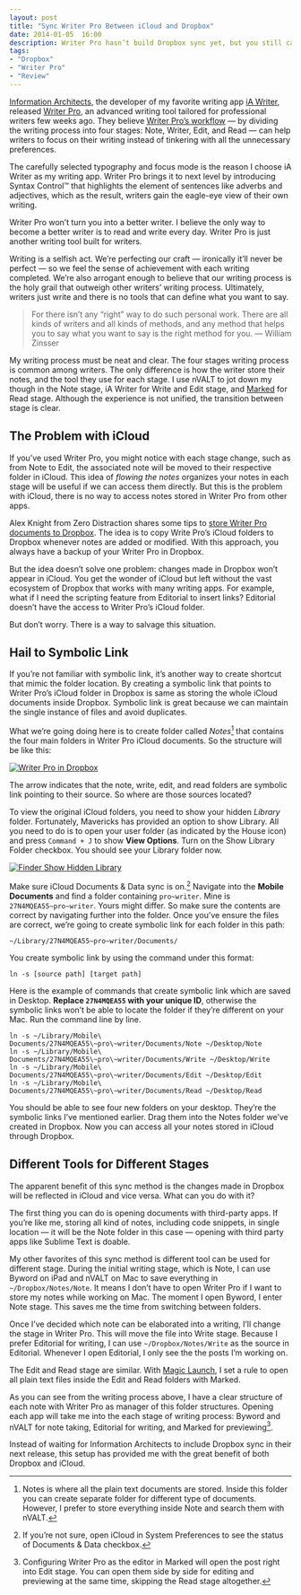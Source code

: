 ```yaml
---
layout: post
title: "Sync Writer Pro Between iCloud and Dropbox"
date: 2014-01-05  16:00
description: Writer Pro hasn’t build Dropbox sync yet, but you still can sync your documents by using symbolic links.
tags:
- "Dropbox"
- "Writer Pro"
- "Review"
---
```


[Information Architects][2210-001], the developer of my favorite writing app [iA Writer][2210-002],  released [Writer Pro][2210-003], an advanced writing tool tailored for professional writers few weeks ago. They believe [Writer Pro’s workflow][2210-004] — by dividing the writing process into four stages: Note, Writer, Edit, and Read — can help writers to focus on their writing instead of tinkering with all the unnecessary preferences.

<!--more-->

The carefully selected typography and focus mode is the reason I choose iA Writer as my writing app. Writer Pro brings it to next level by introducing  Syntax Control™ that highlights the element of sentences like adverbs and adjectives, which as the result, writers gain the eagle-eye view of their own writing.

Writer Pro won’t turn you into a better writer. I believe the only way to become a better writer is to read and write every day.  Writer Pro is just another writing tool built for writers.

Writing is a selfish act. We’re perfecting our craft  — ironically it’ll never be perfect —  so we feel the sense of achievement with each writing completed. We’re also arrogant enough to believe that our writing process is the holy grail that outweigh other writers’ writing process. Ultimately, writers just write and there is no tools that can define what you want to say.

> For there isn’t any “right” way to do such personal work. There are all kinds of writers and all kinds of methods, and any method that helps you to say what you want to say is the right method for you. — William Zinsser

My writing process must be neat and clear. The four stages writing process is common among writers. The only difference is how the writer store their notes, and the tool they use for each stage. I use nVALT to jot down my though in the Note stage, iA Writer for Write and Edit stage, and [Marked][2210-005] for Read stage. Although the experience is not unified, the transition between stage is clear.

## The Problem with iCloud
If you’ve used Writer Pro, you might notice with each stage change, such as from Note to Edit, the associated note will be moved to their respective folder in iCloud. This idea of _flowing the notes_  organizes your notes in each stage will be useful if we can access them directly. But this is the problem with iCloud, there is no way to access notes stored in Writer Pro from other apps.

Alex Knight from Zero Distraction shares some tips to [store Writer Pro documents to Dropbox][2210-006]. The idea is to copy Write Pro’s iCloud folders to Dropbox whenever notes are added or modified. With this approach, you always have a backup of your Writer Pro in Dropbox.

But the idea doesn’t solve one problem: changes made in Dropbox won’t appear in iCloud. You get the wonder of iCloud but left without the vast ecosystem of Dropbox that works with many writing apps. For example, what if I need the scripting feature from Editorial to insert links? Editorial doesn’t have the access to Writer Pro’s iCloud folder.

But don’t worry. There is a way to salvage this situation.

## Hail to Symbolic Link
If you’re not familiar with symbolic link, it’s another way to create shortcut that mimic the folder location. By creating a symbolic link that points to Writer Pro’s iCloud folder in Dropbox is same as storing the whole iCloud documents inside Dropbox. Symbolic link is great because we can maintain the single instance of files and avoid duplicates.

What we’re going doing here is to create folder called _Notes_[^1] that contains the four main folders in Writer Pro iCloud documents. So the structure will be like this:

[ ![Writer Pro in Dropbox][img1] ](http://images.sayzlim.net/2014/01/writer_pro_dropbox.jpg "Writer Pro in Dropbox")

[img1]: http://images.sayzlim.net/2014/01/writer_pro_dropbox.jpg "Writer Pro in Dropbox"

The arrow indicates that the note, write, edit, and read folders are symbolic link pointing to their source. So where are those sources located?

To view the original iCloud folders, you need to show your hidden _Library_ folder. Fortunately, Mavericks has provided an option to show Library. All you need to do is to open your user folder (as indicated by the House icon) and press `Command + J` to show **View Options**. Turn on the Show Library Folder checkbox. You should see your Library folder now.

[ ![Finder Show Hidden Library][img2] ](http://images.sayzlim.net/2014/01/writer_pro_toggle_library.jpg "Finder Show Hidden Library")

[img2]: http://images.sayzlim.net/2014/01/writer_pro_toggle_library.jpg "Finder Show Hidden Library"

Make sure iCloud Documents & Data sync is on.[^2] Navigate into the **Mobile Documents** and find a folder containing `pro~writer`. Mine is `27N4MQEA55~pro~writer`. Yours might differ. So make sure the contents are correct by navigating further into the folder. Once you’ve ensure the files are correct, we’re going to create symbolic link for each folder in this path:

	~/Library/27N4MQEA55~pro~writer/Documents/

You create symbolic link by using the command under this format:

	ln -s [source path] [target path]

Here is the example of commands that create symbolic link which are saved in Desktop. **Replace `27N4MQEA55` with your unique ID**, otherwise the symbolic links won’t be able to locate the folder if they’re different on your Mac. Run the command line by line.

	ln -s ~/Library/Mobile\ Documents/27N4MQEA55\~pro\~writer/Documents/Note ~/Desktop/Note
	ln -s ~/Library/Mobile\ Documents/27N4MQEA55\~pro\~writer/Documents/Write ~/Desktop/Write
	ln -s ~/Library/Mobile\ Documents/27N4MQEA55\~pro\~writer/Documents/Edit ~/Desktop/Edit
	ln -s ~/Library/Mobile\ Documents/27N4MQEA55\~pro\~writer/Documents/Read ~/Desktop/Read

You should be able to see four new folders on your desktop. They’re the symbolic links I’ve mentioned earlier. Drag them into the Notes folder we’ve created in Dropbox. Now you can access all your notes stored in iCloud through Dropbox.

## Different Tools for Different Stages
The apparent benefit of this sync method is the changes made in Dropbox will be reflected in iCloud and vice versa. What can you do with it?

The first thing you can do is opening documents with third-party apps. If you’re like me, storing all kind of notes, including code snippets, in single location — it will be the Note folder in this case — opening with third party apps like Sublime Text is doable.

My other favorites of this sync method is different tool can be used for different stage. During the initial writing stage, which is Note, I can use Byword on iPad and nVALT on Mac to save everything in `~/Dropbox/Notes/Note`. It means I don’t have to open Writer Pro if I want to store my notes while working on Mac. The moment I open Byword, I enter Note stage. This saves me the time from switching between folders.

Once I’ve decided which note can be elaborated into a writing, I’ll change the stage in Writer Pro. This will move the file into Write stage. Because I prefer Editorial for writing, I can use `~/Dropbox/Notes/Write` as the source in Editorial. Whenever I open Editorial, I only see the the posts I’m working on.

The Edit and Read stage are similar. With [Magic Launch][2210-007], I set a rule to open all plain text files inside the Edit and Read folders with Marked.

As you can see from the writing process above, I have a clear structure of each note with Writer Pro as manager of this folder structures. Opening each app will take me into the each stage of writing process: Byword and nVALT for note taking, Editorial for writing, and Marked for previewing[^3].

Instead of waiting for Information Architects to include Dropbox sync in their next release, this setup has provided me with the great benefit of both Dropbox and iCloud.

[^1]: Notes is where all the plain text documents are stored. Inside this folder you can create separate folder for different type of documents. However, I prefer to store everything inside Note and search them with nVALT.
[^2]: If you’re not sure, open iCloud in System Preferences to  see the status of Documents & Data checkbox.
[^3]: Configuring Writer Pro as the editor in Marked will open the post right into Edit stage. You can open them side by side for editing and previewing at the same time, skipping the Read stage altogether.

[2210-001]: http://ia.net/ "Information Architects | iA designs and builds digital products."
[2210-002]: https://itunes.apple.com/us/app/ia-writer/id439623248?mt=12&uo=4&at=11ld6n&ct=ia+writer "iA Writer"
[2210-003]: https://itunes.apple.com/us/app/writer-pro-note-write-edit/id775737590?mt=12&uo=4&at=11ld6n&ct=writer+pro "Writer Pro: Note, Write, Edit, Read"
[2210-004]: http://ia.net/blog/writer-pro/ "Writer Pro | Information Architects - iA"
[2210-005]: http://markedapp.com/ "Marked - smart tools for smart writers"
[2210-006]: https://zerodistraction.com/using-dropbox-with-writer-pro/ "Zero Distraction | Using Dropbox with Writer Pro"
[2210-007]: http://www.oneperiodic.com/products/magiclaunch/ "One Periodic - Magic Launch"

